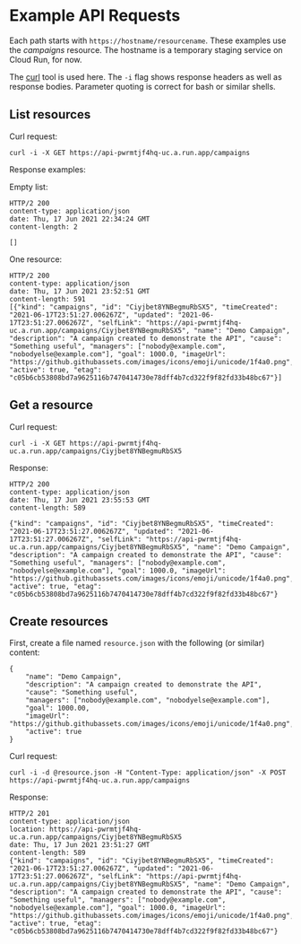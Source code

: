 # Example API Requests

Each path starts with `https://hostname/resourcename`. These examples
use the *campaigns* resource. The hostname is a temporary staging service
on Cloud Run, for now.

The [curl](https://curl.se/) tool is used here. The `-i` flag shows
response headers as well as response bodies. Parameter quoting is
correct for bash or similar shells.

## List resources

Curl request:

    curl -i -X GET https://api-pwrmtjf4hq-uc.a.run.app/campaigns

Response examples:

Empty list:

    HTTP/2 200
    content-type: application/json
    date: Thu, 17 Jun 2021 22:34:24 GMT
    content-length: 2

    []

One resource:

    HTTP/2 200
    content-type: application/json
    date: Thu, 17 Jun 2021 23:52:51 GMT
    content-length: 591
    [{"kind": "campaigns", "id": "Ciyjbet8YNBegmuRbSX5", "timeCreated": "2021-06-17T23:51:27.006267Z", "updated": "2021-06-17T23:51:27.006267Z", "selfLink": "https://api-pwrmtjf4hq-uc.a.run.app/campaigns/Ciyjbet8YNBegmuRbSX5", "name": "Demo Campaign", "description": "A campaign created to demonstrate the API", "cause": "Something useful", "managers": ["nobody@example.com", "nobodyelse@example.com"], "goal": 1000.0, "imageUrl": "https://github.githubassets.com/images/icons/emoji/unicode/1f4a0.png", "active": true, "etag": "c05b6cb53808bd7a9625116b7470414730e78dff4b7cd322f9f82fd33b48bc67"}]


## Get a resource

Curl request:

    curl -i -X GET https://api-pwrmtjf4hq-uc.a.run.app/campaigns/Ciyjbet8YNBegmuRbSX5

Response:

    HTTP/2 200
    content-type: application/json
    date: Thu, 17 Jun 2021 23:55:53 GMT
    content-length: 589

    {"kind": "campaigns", "id": "Ciyjbet8YNBegmuRbSX5", "timeCreated": "2021-06-17T23:51:27.006267Z", "updated": "2021-06-17T23:51:27.006267Z", "selfLink": "https://api-pwrmtjf4hq-uc.a.run.app/campaigns/Ciyjbet8YNBegmuRbSX5", "name": "Demo Campaign", "description": "A campaign created to demonstrate the API", "cause": "Something useful", "managers": ["nobody@example.com", "nobodyelse@example.com"], "goal": 1000.0, "imageUrl": "https://github.githubassets.com/images/icons/emoji/unicode/1f4a0.png", "active": true, "etag": "c05b6cb53808bd7a9625116b7470414730e78dff4b7cd322f9f82fd33b48bc67"}


## Create resources

First, create a file named `resource.json` with the following (or
similar) content:

    {
        "name": "Demo Campaign",
        "description": "A campaign created to demonstrate the API",
        "cause": "Something useful",
        "managers": ["nobody@example.com", "nobodyelse@example.com"],
        "goal": 1000.00,
        "imageUrl": "https://github.githubassets.com/images/icons/emoji/unicode/1f4a0.png",
        "active": true
    }

Curl request:

    curl -i -d @resource.json -H "Content-Type: application/json" -X POST https://api-pwrmtjf4hq-uc.a.run.app/campaigns

Response:

    HTTP/2 201
    content-type: application/json
    location: https://api-pwrmtjf4hq-uc.a.run.app/campaigns/Ciyjbet8YNBegmuRbSX5
    date: Thu, 17 Jun 2021 23:51:27 GMT
    content-length: 589
    {"kind": "campaigns", "id": "Ciyjbet8YNBegmuRbSX5", "timeCreated": "2021-06-17T23:51:27.006267Z", "updated": "2021-06-17T23:51:27.006267Z", "selfLink": "https://api-pwrmtjf4hq-uc.a.run.app/campaigns/Ciyjbet8YNBegmuRbSX5", "name": "Demo Campaign", "description": "A campaign created to demonstrate the API", "cause": "Something useful", "managers": ["nobody@example.com", "nobodyelse@example.com"], "goal": 1000.0, "imageUrl": "https://github.githubassets.com/images/icons/emoji/unicode/1f4a0.png", "active": true, "etag": "c05b6cb53808bd7a9625116b7470414730e78dff4b7cd322f9f82fd33b48bc67"}
